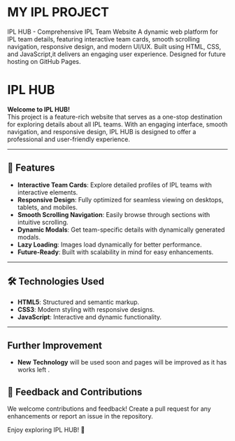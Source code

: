 # MY IPL PROJECT
  IPL HUB - Comprehensive IPL Team Website A dynamic web platform for IPL team details, featuring interactive team cards, smooth scrolling navigation, responsive design, and modern UI/UX. Built using HTML, CSS, and JavaScript,it delivers an engaging user experience. Designed for future hosting on GitHub Pages.
  
# IPL HUB  

**Welcome to IPL HUB!**  
This project is a feature-rich website that serves as a one-stop destination for exploring details about all IPL teams. With an engaging interface, smooth navigation, and responsive design, IPL HUB is designed to offer a professional and user-friendly experience.  

---

## 🌟 **Features**  
- **Interactive Team Cards**: Explore detailed profiles of IPL teams with interactive elements.  
- **Responsive Design**: Fully optimized for seamless viewing on desktops, tablets, and mobiles.  
- **Smooth Scrolling Navigation**: Easily browse through sections with intuitive scrolling.  
- **Dynamic Modals**: Get team-specific details with dynamically generated modals.  
- **Lazy Loading**: Images load dynamically for better performance.  
- **Future-Ready**: Built with scalability in mind for easy enhancements.  

---

## 🛠️ **Technologies Used**  
- **HTML5**: Structured and semantic markup.  
- **CSS3**: Modern styling with responsive designs.  
- **JavaScript**: Interactive and dynamic functionality.  

---

## **Further Improvement**
- **New** **Technology** will be used soon and pages will be improved as it has works left .


## 💬 **Feedback and Contributions**  
We welcome contributions and feedback! Create a pull request for any enhancements or report an issue in the repository.  

Enjoy exploring IPL HUB! 🌟  
